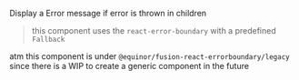 Display a Error message if error is thrown in children

> this component uses the `react-error-boundary` with a predefined `Fallback`

atm this component is under `@equinor/fusion-react-errorboundary/legacy` since there is a WIP to create a generic component in the future